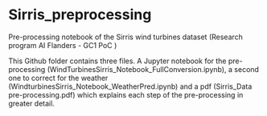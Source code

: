 # Sirris_preprocessing
Pre-processing notebook of the Sirris wind turbines dataset (Research program AI Flanders - GC1 PoC )

This Github folder contains three  files. A Jupyter notebook for the pre-processing (WindTurbinesSirris_Notebook_FullConversion.ipynb), a second one to correct for the weather (WindturbinesSirris_Notebook_WeatherPred.ipynb) and a pdf (Sirris_Data pre-processing.pdf) which explains each step of the pre-processing in greater detail.
